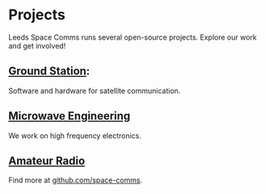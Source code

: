 # Projects

Leeds Space Comms runs several open-source projects. Explore our work and get involved!

## [Ground Station](https://github.com/space-comms/ground-station): 
Software and hardware for satellite communication.

## [Microwave Engineering](https://github.com/space-comms/Microwave-Engineering)
We work on high frequency electronics.

## [Amateur Radio](https://github.com/space-comms/Amateur-Radio)

Find more at [github.com/space-comms](https://github.com/space-comms).
